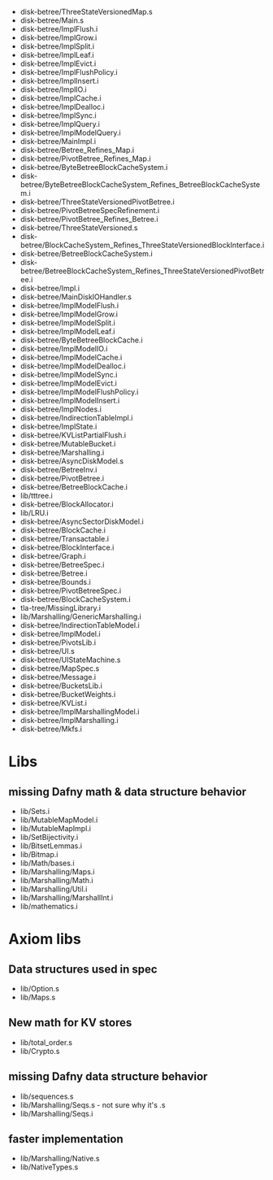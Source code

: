 * disk-betree/ThreeStateVersionedMap.s
* disk-betree/Main.s
* disk-betree/ImplFlush.i
* disk-betree/ImplGrow.i
* disk-betree/ImplSplit.i
* disk-betree/ImplLeaf.i
* disk-betree/ImplEvict.i
* disk-betree/ImplFlushPolicy.i
* disk-betree/ImplInsert.i
* disk-betree/ImplIO.i
* disk-betree/ImplCache.i
* disk-betree/ImplDealloc.i
* disk-betree/ImplSync.i
* disk-betree/ImplQuery.i
* disk-betree/ImplModelQuery.i
* disk-betree/MainImpl.i
* disk-betree/Betree_Refines_Map.i
* disk-betree/PivotBetree_Refines_Map.i
* disk-betree/ByteBetreeBlockCacheSystem.i
* disk-betree/ByteBetreeBlockCacheSystem_Refines_BetreeBlockCacheSystem.i
* disk-betree/ThreeStateVersionedPivotBetree.i
* disk-betree/PivotBetreeSpecRefinement.i
* disk-betree/PivotBetree_Refines_Betree.i
* disk-betree/ThreeStateVersioned.s
* disk-betree/BlockCacheSystem_Refines_ThreeStateVersionedBlockInterface.i
* disk-betree/BetreeBlockCacheSystem.i
* disk-betree/BetreeBlockCacheSystem_Refines_ThreeStateVersionedPivotBetree.i
* disk-betree/Impl.i
* disk-betree/MainDiskIOHandler.s
* disk-betree/ImplModelFlush.i
* disk-betree/ImplModelGrow.i
* disk-betree/ImplModelSplit.i
* disk-betree/ImplModelLeaf.i
* disk-betree/ByteBetreeBlockCache.i
* disk-betree/ImplModelIO.i
* disk-betree/ImplModelCache.i
* disk-betree/ImplModelDealloc.i
* disk-betree/ImplModelSync.i
* disk-betree/ImplModelEvict.i
* disk-betree/ImplModelFlushPolicy.i
* disk-betree/ImplModelInsert.i
* disk-betree/ImplNodes.i
* disk-betree/IndirectionTableImpl.i
* disk-betree/ImplState.i
* disk-betree/KVListPartialFlush.i
* disk-betree/MutableBucket.i
* disk-betree/Marshalling.i
* disk-betree/AsyncDiskModel.s
* disk-betree/BetreeInv.i
* disk-betree/PivotBetree.i
* disk-betree/BetreeBlockCache.i
* lib/tttree.i
* disk-betree/BlockAllocator.i
* lib/LRU.i
* disk-betree/AsyncSectorDiskModel.i
* disk-betree/BlockCache.i
* disk-betree/Transactable.i
* disk-betree/BlockInterface.i
* disk-betree/Graph.i
* disk-betree/BetreeSpec.i
* disk-betree/Betree.i
* disk-betree/Bounds.i
* disk-betree/PivotBetreeSpec.i
* disk-betree/BlockCacheSystem.i
* tla-tree/MissingLibrary.i
* lib/Marshalling/GenericMarshalling.i
* disk-betree/IndirectionTableModel.i
* disk-betree/ImplModel.i
* disk-betree/PivotsLib.i
* disk-betree/UI.s
* disk-betree/UIStateMachine.s
* disk-betree/MapSpec.s
* disk-betree/Message.i
* disk-betree/BucketsLib.i
* disk-betree/BucketWeights.i
* disk-betree/KVList.i
* disk-betree/ImplMarshallingModel.i
* disk-betree/ImplMarshalling.i
* disk-betree/Mkfs.i

# Libs
## missing Dafny math & data structure behavior
* lib/Sets.i
* lib/MutableMapModel.i
* lib/MutableMapImpl.i
* lib/SetBijectivity.i
* lib/BitsetLemmas.i
* lib/Bitmap.i
* lib/Math/bases.i
* lib/Marshalling/Maps.i
* lib/Marshalling/Math.i
* lib/Marshalling/Util.i
* lib/Marshalling/MarshallInt.i
* lib/mathematics.i

# Axiom libs
## Data structures used in spec
* lib/Option.s
* lib/Maps.s

## New math for KV stores
* lib/total_order.s
* lib/Crypto.s

## missing Dafny data structure behavior
* lib/sequences.s
* lib/Marshalling/Seqs.s - not sure why it's .s
* lib/Marshalling/Seqs.i

## faster implementation
* lib/Marshalling/Native.s
* lib/NativeTypes.s
